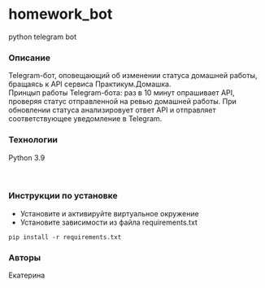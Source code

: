 # homework_bot
python telegram bot
### Описание
Telegram-бот, оповещающий об изменении статуса домашней работы, бращаясь к API сервиса Практикум.Домашка.
<br/>Принцып работы Telegram-бота: раз в 10 минут опрашивает API, проверяя статус отправленной на ревью домашней работы. При обновлении статуса анализировует ответ API и отправляет соответствующее уведомление в Telegram.
### Технологии
Python 3.9<br/>
<br/>
<br/>
### Инструкции по установке
- Установите и активируйте виртуальное окружение
- Установите зависимости из файла requirements.txt
```
pip install -r requirements.txt
```

### Авторы
Екатерина
